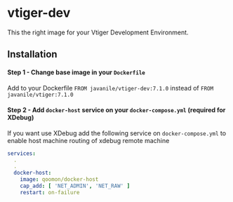 # vtiger-dev

This the right image for your Vtiger Development Environment.

## Installation

#### Step 1 - Change base image in your `Dockerfile`

Add to your Dockerfile `FROM javanile/vtiger-dev:7.1.0` instead of `FROM javanile/vtiger:7.1.0`

#### Step 2 - Add `docker-host` service on your `docker-compose.yml` (required for XDebug)

If you want use XDebug add the following service on `docker-compose.yml` to enable host machine routing of xdebug remote machine

```yaml
services:
  .
  .
  docker-host:
    image: qoomon/docker-host
    cap_add: [ 'NET_ADMIN', 'NET_RAW' ]
    restart: on-failure   
```
